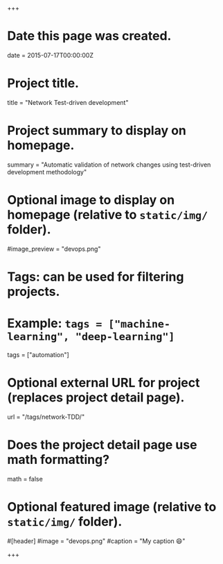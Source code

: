 +++
# Date this page was created.
date = 2015-07-17T00:00:00Z

# Project title.
title = "Network Test-driven development"

# Project summary to display on homepage.
summary = "Automatic validation of network changes using test-driven development methodology"

# Optional image to display on homepage (relative to `static/img/` folder).
#image_preview = "devops.png"

# Tags: can be used for filtering projects.
# Example: `tags = ["machine-learning", "deep-learning"]`
tags = ["automation"]

# Optional external URL for project (replaces project detail page).
url = "/tags/network-TDD/"

# Does the project detail page use math formatting?
math = false

# Optional featured image (relative to `static/img/` folder).
#[header]
#image = "devops.png"
#caption = "My caption :smile:"

+++


